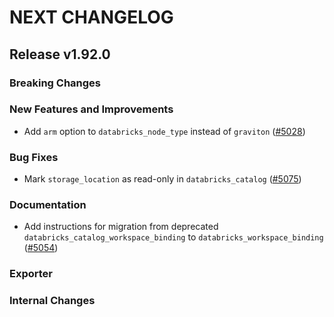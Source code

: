 # NEXT CHANGELOG

## Release v1.92.0

### Breaking Changes

### New Features and Improvements

* Add `arm` option to `databricks_node_type` instead of `graviton` ([#5028](https://github.com/databricks/terraform-provider-databricks/pull/5028))

### Bug Fixes

* Mark `storage_location` as read-only in `databricks_catalog` ([#5075](https://github.com/databricks/terraform-provider-databricks/pull/5075))

### Documentation

* Add instructions for migration from deprecated `databricks_catalog_workspace_binding` to `databricks_workspace_binding` ([#5054](https://github.com/databricks/terraform-provider-databricks/pull/5054))

### Exporter

### Internal Changes
